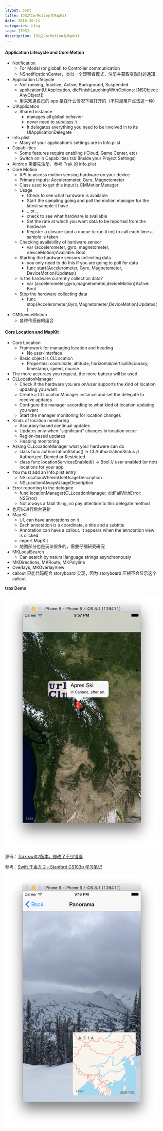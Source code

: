```yaml
---
layout: post
title: IOS之CorMotion与MapKit
date: 2016-10-14
categories: blog
tags: [IOS]
description: IOS之CorMotion与MapKit
---
```



#### Application Lifecycle and Core Motion

- Notification
	+ For Model (or global) to Controller communication
	+ NSnotificationCenter，类似一个观察者模式，注册并获取变动时的通知
- Application Lifecycle
	+ Not running, Inactive, Active, Background, Suspended
	+ application(UIApplication, didFinishLauchingWithOptions: [NSObject: AnyObject])
	+ 用来知道自己的 app 是在什么情况下被打开的（不只是用户点击这一种）
- UIApplication
	+ Shared instance
		- manages all global behavior
		- never need to subclass it
		- It delegates everything you need to be involved in to its UIApplicationDelegate
- Info.plist
	+ Many of your application’s settings are in Info.plist
- Capabilities
	+ Some features require enabling (iCloud, Game Center, etc)
	+ Switch on in Capabilities tab (Inside your Project Settings)
- Airdrop 需要先注册，参考 Trak 的 info.plist
- Core Motion
	+ API to access motion sensing hardware on your device
	+ Primary inputs: Accelerometer, Gyro, Magnetometer
	+ Class used to get this input is CMMotionManager
	+ Usage
		- Check to see what hardware is available
		- Start the sampling going and poll the motion manager for the latest sample it have
		- …or…
		- check to see what hardware is available
		- Set the rate at which you want data to be reported from the hardware
		- Register a closure (and a queue to run it on) to call each time a sample is taken
	+ Checking availability of hardware sensor
		- var {accelerometer, gyro, magnetometer, deviceMotion}Available: Bool
	+ Starting the hardware sensors collecting data
		- you only need to do this if you are going to poll for data
		- func start{Accelerometer, Gyro, Magnetometer, DeviceMotion}Updates()
	+ Is the hardware currently collection data?
		- var {accelerometer,gyro,magnetometer,deviceMotion}Active: Bool
	+ Stop the hardware collecting data
		- func stop{Accelerometer,Gyro,Magnetometer,DeviceMotion}Updates()
- CMDeviceMotion
	+ 各种传感器的组合



#### Core Location and MapKit  

- Core Location
	+ Framework for managing location and heading
		- No user-interface
	+ Basic object is CLLocation
		- Properties: coordinate, altitude, horizontal/verticallAccuracy, timestamp, speed, course
- The more accuracy you request, the more battery will be used
- CLLocationManager
	+ Check if the hardware you are on/user supports the kind of location updating you want
	+ Create a CLLocationManager instance and set the delegate to receive updates
	+ Configure the manager according to what kind of location updating you want
	+ Start the manager monitoring for location changes
- Kinds of location monitoring
	+ Accuracy-based continual updates
	+ Updates only when “significant” changes in location occur
	+ Region-based updates
	+ Heading monitoring
- Asking CLLocationManager what your hardware can do
	+ class func authorizationStatus() -> CLAuthorizationStatus // Authorized, Denied or Restricted
	+ class func locationServicesEnabled() -> Bool // user enabled (or not) locations for your app
- You must add an Info.plist entry
	+ NSLocationWhenInUseUsageDescription
	+ NSLocationAlwaysUsageDescription
- Error reporting to the delegate
	+ func locationManager(CLLocationManager, didFailWithError: NSError)
	+ Not always a fatal thing, so pay attention to this delegate method
- 也可以进行后台更新
- Map Kit
	+ UI, can have annotations on it
	+ Each annotation is a coordinate, a title and a subtitle
	+ Annotation can have a callout. It appears when the annotation view is clicked
	+ import MapKit
	+ 地图部分也是玩法很多的，需要仔细研究研究
- MKLocalSearch
	+ Can search by natural language strings asynchronously
- MKDirections, MKRoute, MKPolyline
- Overlays, MKOverlayView
- callout 只能代码配合 storyboard 实现，因为 storyboard 压根不会显示这个 callout


**trax Demo**        

![](https://raw.githubusercontent.com/whuhan2013/ImageRepertory/master/ios/p20.png)

源码：[Trax swift2版本，修改了不少错误](https://github.com/Tsymlov/CS193P-Trax)

参考：[Swift 千金方 2 - Stanford CS193p 学习笔记](http://wdxtub.com/2015/12/18/swift-tricks-2/)

![](https://raw.githubusercontent.com/whuhan2013/ImageRepertory/master/ios/p21.png)




